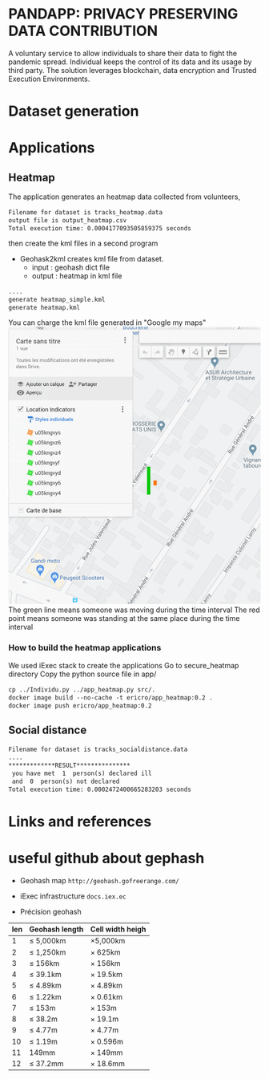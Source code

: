 # PANDAPP: PRIVACY PRESERVING DATA CONTRIBUTION 

A voluntary service to allow individuals to share their data to fight the pandemic spread.
Individual keeps the control of its data and its usage by third party. 
The solution leverages blockchain, data encryption and Trusted Execution Environments.
 
 
# Dataset generation


# Applications


## Heatmap

The application generates an heatmap data collected from volunteers, 
```python3 app_heatmap.py
Filename for dataset is tracks_heatmap.data
output file is output_heatmap.csv
Total execution time: 0.0004177093505859375 seconds
```
then create the kml files  in a second program 

* Geohask2kml creates kml file from dataset.
   * input : geohash dict file
   * output : heatmap in kml file    

```python3 geohash2kml.py output_heatmap.csv heatmap
....
generate heatmap_simple.kml
generate heatmap.kml
```
You can charge the kml file generated in "Google my maps" 
![test](images/simple_maps.png "test")
The green line means someone was moving during the time interval 
The red point means someone was standing at the same place during the time interval 

### How to build the heatmap applications

We used iExec stack to create the applications
Go to secure_heatmap directory
Copy the python source file in app/
```
cp ../Individu.py ../app_heatmap.py src/.   
docker image build --no-cache -t ericro/app_heatmap:0.2 .
docker image push ericro/app_heatmap:0.2
```

## Social distance

```python3 app_socialdistance.py 1
Filename for dataset is tracks_socialdistance.data
....
*************RESULT***************
 you have met  1  person(s) declared ill
 and  0  person(s) not declared
Total execution time: 0.0002472400665283203 seconds
```

# Links and references 

# useful github about gephash

* Geohash map
```http://geohash.gofreerange.com/```

* iExec infrastructure
```docs.iex.ec```

* Précision geohash


| len  | Geohash length  | Cell width heigh  |
|------|-----------------|-------------------|
| 1    | ≤ 5,000km       | ×5,000km          |
| 2    | ≤ 1,250km       | ×	625km        | 
| 3    | ≤ 156km	     | ×	156km        |
| 4    | ≤ 39.1km	     | ×	19.5km       |
| 5    | ≤ 4.89km	     | ×	4.89km       |
| 6    | ≤ 1.22km	     | ×	0.61km       |
| 7    | ≤ 153m	         | ×	153m         |
| 8    | ≤ 38.2m	     | ×	19.1m        |
| 9    | ≤ 4.77m	     | ×	4.77m        |
| 10   | ≤ 1.19m	     | ×	0.596m       |
| 11	 |  149mm	     | ×	149mm        |
| 12   | ≤ 37.2mm	     | ×	18.6mm       |
